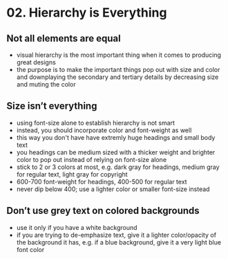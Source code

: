 # 02. Hierarchy is Everything

## Not all elements are equal

- visual hierarchy is the most important thing when it comes to producing great designs
- the purpose is to make the important things pop out with size and color and downplaying the secondary and tertiary details by decreasing size and muting the color

## Size isn’t everything

- using font-size alone to establish hierarchy is not smart
- instead, you should incorporate color and font-weight as well
- this way you don't have have extremly huge headings and small body text
- you headings can be medium sized with a thicker weight and brighter color to pop out instead of relying on font-size alone
- stick to 2 or 3 colors at most, e.g. dark gray for headings, medium gray for regular text, light gray for copyright
- 600-700 font-weight for headings, 400-500 for regular text
- never dip below 400; use a lighter color or smaller font-size instead

## Don’t use grey text on colored backgrounds

- use it only if you have a white background
- if you are trying to de-emphasize text, give it a lighter color/opacity of the background it has, e.g. if a blue background, give it a very light blue font color
